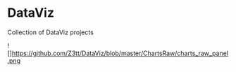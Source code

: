 # DataViz

Collection of DataViz projects

![]https://github.com/Z3tt/DataViz/blob/master/ChartsRaw/charts_raw_panel.png
